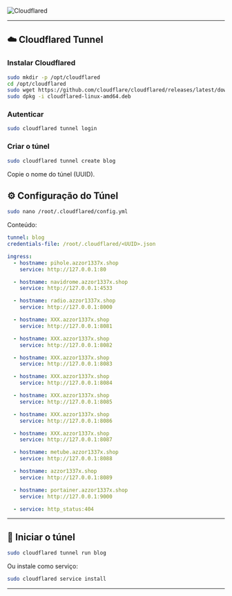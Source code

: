 
![Cloudflared](https://img.shields.io/badge/Cloudflared-Tunnel-blue)

---

## ☁️ Cloudflared Tunnel

### Instalar Cloudflared

```bash
sudo mkdir -p /opt/cloudflared
cd /opt/cloudflared
sudo wget https://github.com/cloudflare/cloudflared/releases/latest/download/cloudflared-linux-amd64.deb
sudo dpkg -i cloudflared-linux-amd64.deb
```

### Autenticar

```bash
sudo cloudflared tunnel login
```

### Criar o túnel

```bash
sudo cloudflared tunnel create blog
```

Copie o nome do túnel (UUID).

## ⚙️ Configuração do Túnel

```bash
sudo nano /root/.cloudflared/config.yml
```

Conteúdo:
```yaml
tunnel: blog
credentials-file: /root/.cloudflared/<UUID>.json

ingress:
  - hostname: pihole.azzor1337x.shop
    service: http://127.0.0.1:80

  - hostname: navidrome.azzor1337x.shop
    service: http://127.0.0.1:4533

  - hostname: radio.azzor1337x.shop
    service: http://127.0.0.1:8000

  - hostname: XXX.azzor1337x.shop
    service: http://127.0.0.1:8081

  - hostname: XXX.azzor1337x.shop
    service: http://127.0.0.1:8082

  - hostname: XXX.azzor1337x.shop
    service: http://127.0.0.1:8083

  - hostname: XXX.azzor1337x.shop
    service: http://127.0.0.1:8084

  - hostname: XXX.azzor1337x.shop
    service: http://127.0.0.1:8085

  - hostname: XXX.azzor1337x.shop
    service: http://127.0.0.1:8086

  - hostname: XXX.azzor1337x.shop
    service: http://127.0.0.1:8087

  - hostname: metube.azzor1337x.shop
    service: http://127.0.0.1:8088

  - hostname: azzor1337x.shop
    service: http://127.0.0.1:8089

  - hostname: portainer.azzor1337x.shop
    service: http://127.0.0.1:9000

  - service: http_status:404
```

---

## 🚀 Iniciar o túnel

```bash
sudo cloudflared tunnel run blog
```

Ou instale como serviço:

```bash
sudo cloudflared service install
```

---
